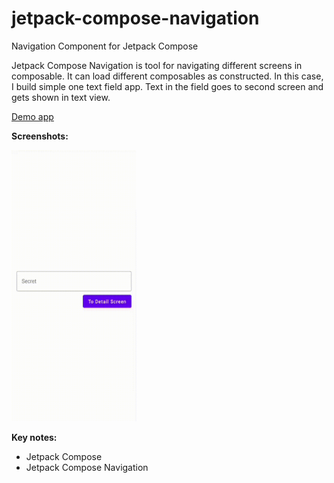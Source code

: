 # jetpack-compose-navigation
Navigation Component for Jetpack Compose

Jetpack Compose Navigation is tool for navigating different screens in composable. It can load different composables as constructed. In this case, I build simple one text field app. Text in the field goes to second screen and gets shown in text view.

<a href="https://github.com/raheemadamboev/jetpack-compose-navigation/blob/master/app-debug.apk">Demo app</a>

**Screenshots:**

<img src="https://github.com/raheemadamboev/jetpack-compose-navigation/blob/master/IMG_20210927_224142_475.gif" alt="Italian Trulli" width="200" height="434">

**Key notes:**

- Jetpack Compose
- Jetpack Compose Navigation
